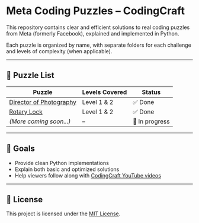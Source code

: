 # Meta Coding Puzzles – CodingCraft

This repository contains clear and efficient solutions to real coding puzzles from Meta (formerly Facebook), explained and implemented in Python.

Each puzzle is organized by name, with separate folders for each challenge and levels of complexity (when applicable).

---

## 📂 Puzzle List

| Puzzle | Levels Covered | Status |
|--------|----------------|--------|
| [Director of Photography](./director-of-photography) | Level 1 & 2 | ✅ Done |
| [Rotary Lock](./rotary-lock) | Level 1 & 2 | ✅ Done |
| *(More coming soon...)* | – | 🚧 In progress |

---

## 🎯 Goals
- Provide clean Python implementations
- Explain both basic and optimized solutions
- Help viewers follow along with [CodingCraft YouTube videos](https://www.youtube.com/@CodingCraftChannel)

---

## 📝 License

This project is licensed under the [MIT License](./LICENSE).
